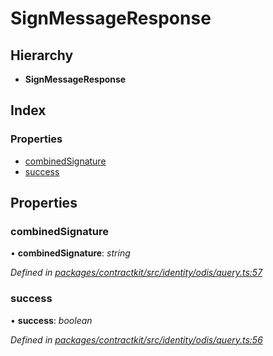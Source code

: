 # SignMessageResponse

## Hierarchy

* **SignMessageResponse**

## Index

### Properties

* [combinedSignature](_identity_odis_query_.signmessageresponse.md#combinedsignature)
* [success](_identity_odis_query_.signmessageresponse.md#success)

## Properties

### combinedSignature

• **combinedSignature**: _string_

_Defined in_ [_packages/contractkit/src/identity/odis/query.ts:57_](https://github.com/celo-org/celo-monorepo/blob/master/packages/contractkit/src/identity/odis/query.ts#L57)

### success

• **success**: _boolean_

_Defined in_ [_packages/contractkit/src/identity/odis/query.ts:56_](https://github.com/celo-org/celo-monorepo/blob/master/packages/contractkit/src/identity/odis/query.ts#L56)

